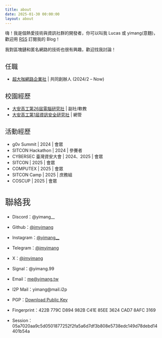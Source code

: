 ```yaml
---
title: about
date: 2025-01-30 00:00:00
layout: about
---
```

嗨！我是個熱愛技術與資訊社群的開發者，你可以叫我 Lucas 或 yimang(意麵)，歡迎用 [<u>RSS</u>](/rss.xml) 訂閱我的 Blog！

我對區塊鏈和匿名網路的技術也很有興趣，歡迎找我討論！

<h2 style="font-weight: normal;">任職</h2>

- [<u>超大咖網路企業社</u>](https://coffeehost.net) | 共同創辦人 (2024/2 – Now)

<h2 style="font-weight: normal;">校園經歷</h1>

- [<u>大安高工第26屆電腦研究社</u>](https://www.instagram.com/dacsc26th/) | 副社/軟教
- [<u>大安高工第1屆資訊安全研究社</u>](https://www.instagram.com/taivs.cssc/) | 網管

<h2 style="font-weight: normal;">活動經歷</h2>

- g0v Summit | 2024 | 會眾
- SITCON Hackathon | 2024 | 參賽者
- CYBERSEC 臺灣資安大會 | 2024、2025 | 會眾
- SITCON | 2025 | 會眾
- COMPUTEX | 2025 | 會眾
- SITCON Camp | 2025 | 庶務組
- COSCUP | 2025 | 會眾

<h1 style="font-weight: normal;">聯絡我</h1>

- Discord：@yimang__  
- Github：[<u>@imyimang</u>](https://github.com/imyimang)  
- Instagram：[<u>@yimang__</u>](https://instagram.com/yimang__)  
- Telegram：[<u>@imyimang</u>](https://t.me/imyimang)  
- X：[<u>@imyimang</u>](https://x.com/imyimang)  
- Signal：@yimang.99  

- Email：[<u>me@yimang.tw</u>](mailto:me@yimang.tw)  
- I2P Mail：yimang@mail\.i2p  

- PGP：[<u>Download Public Key</u>](/yimang_public.asc)  
- Fingerprint：422B 779C D894 982B C41E 85EE 3624 CAD7 8AFC 3169  

- Session：05a7020aa9c5d0501877252f2fa5a6d7df3b808e5738edc149d78debd14401b54a  

